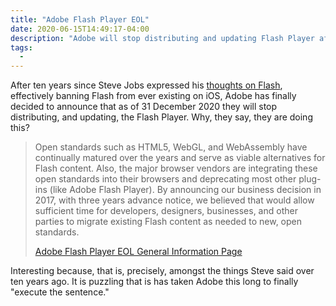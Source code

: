 ```yaml
---
title: "Adobe Flash Player EOL"
date: 2020-06-15T14:49:17-04:00
description: "Adobe will stop distributing and updating Flash Player after 31 December 2020."
tags:
  - 
---
```


After ten years since Steve Jobs expressed his [thoughts on Flash](/2010/04/29/thoughts-on-flash/), effectively banning Flash from ever existing on iOS, Adobe has finally decided to announce that as of 31 December 2020 they will stop distributing, and updating, the Flash Player. Why, they say, they are doing this?

> Open standards such as HTML5, WebGL, and WebAssembly have continually matured over the years and serve as viable alternatives for Flash content. Also, the major browser vendors are integrating these open standards into their browsers and deprecating most other plug-ins (like Adobe Flash Player). By announcing our business decision in 2017, with three years advance notice, we believed that would allow sufficient time for developers, designers, businesses, and other parties to migrate existing Flash content as needed to new, open standards.
>
> [Adobe Flash Player EOL General Information Page](https://www.adobe.com/products/flashplayer/end-of-life.html)

Interesting because, that is, precisely, amongst the things Steve said over ten years ago. It is puzzling that is has taken Adobe this long to finally "execute the sentence."